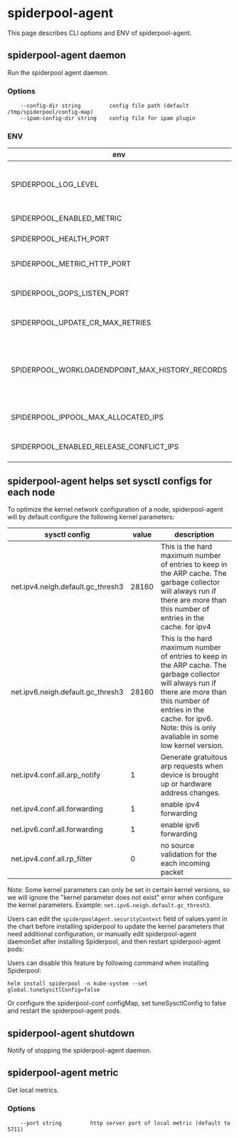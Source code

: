 # spiderpool-agent

This page describes CLI options and ENV of spiderpool-agent.

## spiderpool-agent daemon

Run the spiderpool agent daemon.

### Options

```
    --config-dir string         config file path (default /tmp/spiderpool/config-map)
    --ipam-config-dir string    config file for ipam plugin 
```

### ENV

| env                                             | default | description                                                                                     |
|-------------------------------------------------|---------|-------------------------------------------------------------------------------------------------|
| SPIDERPOOL_LOG_LEVEL                            | info    | Log level, optional values are "debug", "info", "warn", "error", "fatal", "panic".              |
| SPIDERPOOL_ENABLED_METRIC                       | false   | Enable/disable metrics.                                                                         |
| SPIDERPOOL_HEALTH_PORT                          | 5710    | Metric HTTP server port.                                                                        |
| SPIDERPOOL_METRIC_HTTP_PORT                     | 5711    | Spiderpool-agent backend HTTP server port.                                                      |
| SPIDERPOOL_GOPS_LISTEN_PORT                     | 5712    | Port that gops is listening on. Disabled if empty.                                              |
| SPIDERPOOL_UPDATE_CR_MAX_RETRIES                | 3       | Max retries to update k8s resources.                                                            |
| SPIDERPOOL_WORKLOADENDPOINT_MAX_HISTORY_RECORDS | 100     | Max historical IP allocation information allowed for a single Pod recorded in WorkloadEndpoint. |
| SPIDERPOOL_IPPOOL_MAX_ALLOCATED_IPS             | 5000    | Max number of IP that a single IP pool can provide.                                             |
| SPIDERPOOL_ENABLED_RELEASE_CONFLICT_IPS         | true    | Enable/disable release conflict IPs.                                                            |

## spiderpool-agent helps set sysctl configs for each node

To optimize the kernel network configuration of a node, spiderpool-agent will by default configure the following kernel parameters:

| sysctl config | value | description |
| -------------| ------| ------------|
| net.ipv4.neigh.default.gc_thresh3 | 28160 | This is the hard maximum number of entries to keep in the ARP cache. The garbage collector will always run if there are more than this number of entries in the cache. for ipv4  |
| net.ipv6.neigh.default.gc_thresh3 | 28160 | This is the hard maximum number of entries to keep in the ARP cache. The garbage collector will always run if there are more than this number of entries in the cache. for ipv6. Note: this is only avaliable in some low kernel version.|
| net.ipv4.conf.all.arp_notify | 1 |  Generate gratuitous arp requests when device is brought up or hardware address changes.|
| net.ipv4.conf.all.forwarding | 1 | enable ipv4 forwarding |
| net.ipv6.conf.all.forwarding | 1 | enable ipv6 forwarding |
| net.ipv4.conf.all.rp_filter   | 0 | no source validation for the each incoming packet |

Note: Some kernel parameters can only be set in certain kernel versions, so we will ignore the "kernel parameter does not exist" error when configure the kernel parameters. Example: `net.ipv6.neigh.default.gc_thresh3`.

Users can edit the `spiderpoolAgent.securityContext` field of values.yaml in the chart before installing spiderpool to update the kernel parameters that need additional configuration, or manually edit spiderpool-agent daemonSet after installing Spiderpool, and then restart spiderpool-agent pods:

Users can disable this feature by following command when installing Spiderpool:

```
helm install spiderpool -n kube-system --set global.tuneSysctlConfig=false
```

Or configure the spiderpool-conf configMap, set tuneSysctlConfig to false and restart the spiderpool-agent pods.

## spiderpool-agent shutdown

Notify of stopping the spiderpool-agent daemon.

## spiderpool-agent metric

Get local metrics.

### Options

```
    --port string         http server port of local metric (default to 5711)
```
